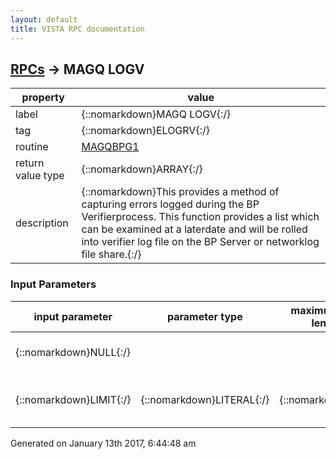 ```yaml
---
layout: default
title: VISTA RPC documentation
---
```




## [RPCs](TableOfContent.md) &#8594; MAGQ LOGV 

 property | value 
--- | --- 
 label | {::nomarkdown}MAGQ LOGV{:/}
 tag | {::nomarkdown}ELOGRV{:/}
 routine | [MAGQBPG1](http://code.osehra.org/dox/Routine_MAGQBPG1_source.html)
 return value type | {::nomarkdown}ARRAY{:/}
 description | {::nomarkdown}This provides a method of capturing errors logged during the BP Verifierprocess.  This function provides a list which can be examined at a laterdate and will be rolled into verifier log file on the BP Server or networklog file share.{:/}

### Input Parameters

| input parameter | parameter type | maximum data length | required | description | 
| --- | --- | --- | --- | --- | 
| {::nomarkdown}NULL{:/} |  |  | {::nomarkdown}true{:/} | {::nomarkdown}No input parameter is defined.{:/} | 
| {::nomarkdown}LIMIT{:/} | {::nomarkdown}LITERAL{:/} | {::nomarkdown}5{:/} | {::nomarkdown}true{:/} | {::nomarkdown}This value is used to control the array size.{:/} | 




 Generated on January 13th 2017, 6:44:48 am